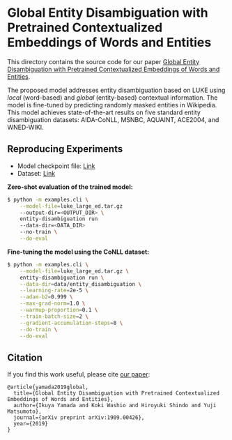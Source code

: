 # Global Entity Disambiguation with Pretrained Contextualized Embeddings of Words and Entities

This directory contains the source code for our paper
[Global Entity Disambiguation with Pretrained Contextualized Embeddings of Words and Entities](https://arxiv.org/abs/1909.00426).

The proposed model addresses entity disambiguation based on LUKE using _local_
(word-based) and _global_ (entity-based) contextual information. The model is
fine-tuned by predicting randomly masked entities in Wikipedia. This model
achieves state-of-the-art results on five standard entity disambiguation
datasets: AIDA-CoNLL, MSNBC, AQUAINT, ACE2004, and WNED-WIKI.

## Reproducing Experiments

- Model checkpoint file:
  [Link](https://drive.google.com/file/d/1BTf9XM83tWrq9VOXqj9fXlGm2mP5DNRF/view?usp=sharing)
- Dataset:
  [Link](https://drive.google.com/file/d/1vjzrlp0uYtI6gjpnExdF3MtK21Orx9Lg/view?usp=sharing)

**Zero-shot evaluation of the trained model:**

```bash
$ python -m examples.cli \
    --model-file=luke_large_ed.tar.gz
    --output-dir=<OUTPUT_DIR> \
    entity-disambiguation run
    --data-dir=<DATA_DIR>
    --no-train \
    --do-eval
```

**Fine-tuning the model using the CoNLL dataset:**

```bash
$ python -m examples.cli \
    --model-file=luke_large_ed.tar.gz \
    entity-disambiguation run \
    --data-dir=data/entity_disambiguation \
    --learning-rate=2e-5 \
    --adam-b2=0.999 \
    --max-grad-norm=1.0 \
    --warmup-proportion=0.1 \
    --train-batch-size=2 \
    --gradient-accumulation-steps=8 \
    --do-train \
    --do-eval
```

## Citation

If you find this work useful, please cite
[our paper](https://arxiv.org/abs/1909.00426):

```
@article{yamada2019global,
  title={Global Entity Disambiguation with Pretrained Contextualized Embeddings of Words and Entities},
  author={Ikuya Yamada and Koki Washio and Hiroyuki Shindo and Yuji Matsumoto},
  journal={arXiv preprint arXiv:1909.00426},
  year={2019}
}
```
